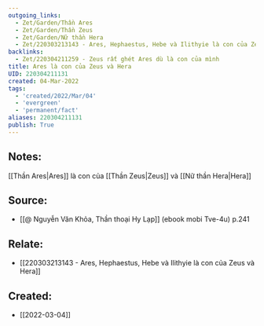 ```yaml
---
outgoing_links:
  - Zet/Garden/Thần Ares
  - Zet/Garden/Thần Zeus
  - Zet/Garden/Nữ thần Hera
  - Zet/220303213143 - Ares, Hephaestus, Hebe và Ilithyie là con của Zeus và Hera
backlinks:
  - Zet/220304211259 - Zeus rất ghét Ares dù là con của mình
title: Ares là con của Zeus và Hera
UID: 220304211131
created: 04-Mar-2022
tags:
  - 'created/2022/Mar/04'
  - 'evergreen'
  - 'permanent/fact'
aliases: 220304211131
publish: True
---
```

## Notes:
[[Thần Ares|Ares]] là con của [[Thần Zeus|Zeus]] và [[Nữ thần Hera|Hera]]

## Source:
- [[@ Nguyễn Văn Khỏa, Thần thoại Hy Lạp]] (ebook mobi Tve-4u) p.241

## Relate:
- [[220303213143 - Ares, Hephaestus, Hebe và Ilithyie là con của Zeus và Hera]]
## Created:
- [[2022-03-04]]
